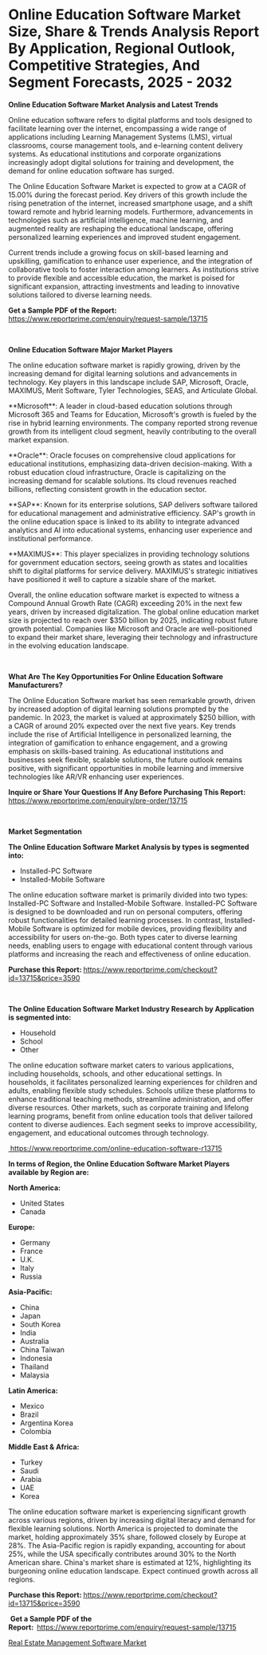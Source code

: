 <p><h1>Online Education Software Market Size, Share & Trends Analysis Report By Application, Regional Outlook, Competitive Strategies, And Segment Forecasts, 2025 - 2032</h1></p><p><strong>Online Education Software Market Analysis and Latest Trends</strong></p>
<p><p>Online education software refers to digital platforms and tools designed to facilitate learning over the internet, encompassing a wide range of applications including Learning Management Systems (LMS), virtual classrooms, course management tools, and e-learning content delivery systems. As educational institutions and corporate organizations increasingly adopt digital solutions for training and development, the demand for online education software has surged.</p><p>The Online Education Software Market is expected to grow at a CAGR of 15.00% during the forecast period. Key drivers of this growth include the rising penetration of the internet, increased smartphone usage, and a shift toward remote and hybrid learning models. Furthermore, advancements in technologies such as artificial intelligence, machine learning, and augmented reality are reshaping the educational landscape, offering personalized learning experiences and improved student engagement.</p><p>Current trends include a growing focus on skill-based learning and upskilling, gamification to enhance user experience, and the integration of collaborative tools to foster interaction among learners. As institutions strive to provide flexible and accessible education, the market is poised for significant expansion, attracting investments and leading to innovative solutions tailored to diverse learning needs.</p></p>
<p><strong>Get a Sample PDF of the Report:&nbsp;</strong> <a href="https://www.reportprime.com/enquiry/request-sample/13715?utm_campaign=2217&utm_medium=2&utm_source=Github&utm_content=ia&utm_term=20032025&utm_id=online-education-software">https://www.reportprime.com/enquiry/request-sample/13715</a></p>
<p>&nbsp;</p>
<p><strong>Online Education Software Major Market Players</strong></p>
<p><p>The online education software market is rapidly growing, driven by the increasing demand for digital learning solutions and advancements in technology. Key players in this landscape include SAP, Microsoft, Oracle, MAXIMUS, Merit Software, Tyler Technologies, SEAS, and Articulate Global.</p><p>**Microsoft**: A leader in cloud-based education solutions through Microsoft 365 and Teams for Education, Microsoft's growth is fueled by the rise in hybrid learning environments. The company reported strong revenue growth from its intelligent cloud segment, heavily contributing to the overall market expansion.</p><p>**Oracle**: Oracle focuses on comprehensive cloud applications for educational institutions, emphasizing data-driven decision-making. With a robust education cloud infrastructure, Oracle is capitalizing on the increasing demand for scalable solutions. Its cloud revenues reached billions, reflecting consistent growth in the education sector.</p><p>**SAP**: Known for its enterprise solutions, SAP delivers software tailored for educational management and administrative efficiency. SAP's growth in the online education space is linked to its ability to integrate advanced analytics and AI into educational systems, enhancing user experience and institutional performance.</p><p>**MAXIMUS**: This player specializes in providing technology solutions for government education sectors, seeing growth as states and localities shift to digital platforms for service delivery. MAXIMUS's strategic initiatives have positioned it well to capture a sizable share of the market.</p><p>Overall, the online education software market is expected to witness a Compound Annual Growth Rate (CAGR) exceeding 20% in the next few years, driven by increased digitalization. The global online education market size is projected to reach over $350 billion by 2025, indicating robust future growth potential. Companies like Microsoft and Oracle are well-positioned to expand their market share, leveraging their technology and infrastructure in the evolving education landscape.</p></p>
<p>&nbsp;</p>
<p><strong>What Are The Key Opportunities For Online Education Software Manufacturers?</strong></p>
<p><p>The Online Education Software market has seen remarkable growth, driven by increased adoption of digital learning solutions prompted by the pandemic. In 2023, the market is valued at approximately $250 billion, with a CAGR of around 20% expected over the next five years. Key trends include the rise of Artificial Intelligence in personalized learning, the integration of gamification to enhance engagement, and a growing emphasis on skills-based training. As educational institutions and businesses seek flexible, scalable solutions, the future outlook remains positive, with significant opportunities in mobile learning and immersive technologies like AR/VR enhancing user experiences.</p></p>
<p><strong>Inquire or Share Your Questions If Any Before Purchasing This Report:</strong> <a href="https://www.reportprime.com/enquiry/pre-order/13715?utm_campaign=2217&utm_medium=2&utm_source=Github&utm_content=ia&utm_term=20032025&utm_id=online-education-software">https://www.reportprime.com/enquiry/pre-order/13715</a></p>
<p>&nbsp;</p>
<p><strong>Market Segmentation</strong></p>
<p><strong>The Online Education Software Market Analysis by types is segmented into:</strong></p>
<p><ul><li>Installed-PC Software</li><li>Installed-Mobile Software</li></ul></p>
<p><p>The online education software market is primarily divided into two types: Installed-PC Software and Installed-Mobile Software. Installed-PC Software is designed to be downloaded and run on personal computers, offering robust functionalities for detailed learning processes. In contrast, Installed-Mobile Software is optimized for mobile devices, providing flexibility and accessibility for users on-the-go. Both types cater to diverse learning needs, enabling users to engage with educational content through various platforms and increasing the reach and effectiveness of online education.</p></p>
<p><strong>Purchase this Report:&nbsp;</strong><a href="https://www.reportprime.com/checkout?id=13715&price=3590&utm_campaign=2217&utm_medium=2&utm_source=Github&utm_content=ia&utm_term=20032025&utm_id=online-education-software">https://www.reportprime.com/checkout?id=13715&price=3590</a></p>
<p>&nbsp;</p>
<p><strong>The Online Education Software Market Industry Research by Application is segmented into:</strong></p>
<p><ul><li>Household</li><li>School</li><li>Other</li></ul></p>
<p><p>The online education software market caters to various applications, including households, schools, and other educational settings. In households, it facilitates personalized learning experiences for children and adults, enabling flexible study schedules. Schools utilize these platforms to enhance traditional teaching methods, streamline administration, and offer diverse resources. Other markets, such as corporate training and lifelong learning programs, benefit from online education tools that deliver tailored content to diverse audiences. Each segment seeks to improve accessibility, engagement, and educational outcomes through technology.</p></p>
<p><a href="https://www.reportprime.com/online-education-software-r13715?utm_campaign=2217&utm_medium=2&utm_source=Github&utm_content=ia&utm_term=20032025&utm_id=online-education-software">&nbsp;https://www.reportprime.com/online-education-software-r13715</a></p>
<p><strong>In terms of Region, the Online Education Software Market Players available by Region are:</strong></p>
<p>
    <p> <strong> North America: </strong>
        <ul>
            <li>United States</li>
            <li>Canada</li>
        </ul>
        </p> 
    <p> <strong> Europe: </strong>
        <ul>
            <li>Germany</li>
            <li>France</li>
            <li>U.K.</li>
            <li>Italy</li>
            <li>Russia</li>
        </ul>
        </p> 
    <p> <strong> Asia-Pacific: </strong>
        <ul>
            <li>China</li>
            <li>Japan</li>
            <li>South Korea</li>
            <li>India</li>
            <li>Australia</li>
            <li>China Taiwan</li>
            <li>Indonesia</li>
            <li>Thailand</li>
            <li>Malaysia</li>
        </ul>
        </p> 
    <p> <strong> Latin America: </strong>
        <ul>
            <li>Mexico</li>
            <li>Brazil</li>
            <li>Argentina Korea</li>
            <li>Colombia</li>
        </ul>
        </p> 
    <p> <strong> Middle East & Africa: </strong>
        <ul>
            <li>Turkey</li>
            <li>Saudi</li>
            <li>Arabia</li>
            <li>UAE</li>
            <li>Korea</li>
        </ul>
    </p>
    </p>
<p><p>The online education software market is experiencing significant growth across various regions, driven by increasing digital literacy and demand for flexible learning solutions. North America is projected to dominate the market, holding approximately 35% share, followed closely by Europe at 28%. The Asia-Pacific region is rapidly expanding, accounting for about 25%, while the USA specifically contributes around 30% to the North American share. China's market share is estimated at 12%, highlighting its burgeoning online education landscape. Expect continued growth across all regions.</p></p>
<p><strong>Purchase this Report: </strong><a href="https://www.reportprime.com/checkout?id=13715&price=3590&utm_campaign=2217&utm_medium=2&utm_source=Github&utm_content=ia&utm_term=20032025&utm_id=online-education-software">https://www.reportprime.com/checkout?id=13715&price=3590</a></p>
<p>&nbsp;<strong>Get a Sample PDF of the Report:&nbsp;&nbsp;</strong><a href="https://www.reportprime.com/enquiry/request-sample/13715?utm_campaign=2217&utm_medium=2&utm_source=Github&utm_content=ia&utm_term=20032025&utm_id=online-education-software">https://www.reportprime.com/enquiry/request-sample/13715</a></p>
<p><strong></strong></p>
<p><p><a href="https://github.com/goickpache1m/Market-Research-Report-List-1/blob/main/real-estate-management-software-market.md?utm_campaign=2217&utm_medium=2&utm_source=Github&utm_content=ia&utm_term=20032025&utm_id=online-education-software">Real Estate Management Software Market</a></p></p>